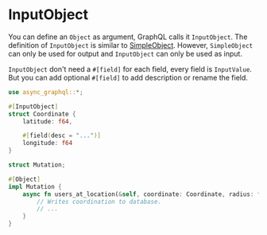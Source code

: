 # InputObject

<!--Input Object and SimpleObject inconsistant space.-->
You can define an `Object` as argument, GraphQL calls it `InputObject`.
The definition of `InputObject` is similar to [SimpleObject](define_simple_object.md).
However, `SimpleObject` can only be used for output and `InputObject` can only be used as input.

`InputObject` don't need a `#[field]` for each field, every field is `InputValue`.
But you can add optional `#[field]` to add description or rename the field.

```rust
use async_graphql::*;

#[InputObject]
struct Coordinate {
    latitude: f64,

    #[field(desc = "...")]
    longitude: f64
}

struct Mutation;

#[Object]
impl Mutation {
    async fn users_at_location(&self, coordinate: Coordinate, radius: f64) -> Vec<User> {
        // Writes coordination to database.
        // ...
    }
}
```